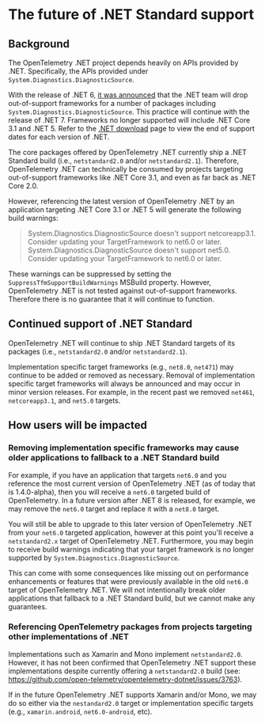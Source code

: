 # The future of .NET Standard support

## Background

The OpenTelemetry .NET project depends heavily on APIs provided by .NET.
Specifically, the APIs provided under `System.Diagnostics.DiagnosticSource`.

With the release of .NET 6, [it was announced](https://github.com/dotnet/announcements/issues/190)
that the .NET team will drop out-of-support frameworks for a number of packages
including `System.Diagnostics.DiagnosticSource`. This practice will continue
with the release of .NET 7. Frameworks no longer supported will include .NET
Core 3.1 and .NET 5. Refer to the [.NET download](https://dotnet.microsoft.com/download/dotnet)
page to view the end of support dates for each version of .NET.

The core packages offered by OpenTelemetry .NET currently ship a .NET
Standard build (i.e., `netstandard2.0` and/or `netstandard2.1`).
Therefore, OpenTelemetry .NET can technically be consumed by projects targeting
out-of-support frameworks like .NET Core 3.1, and even as far back as .NET Core 2.0.

However, referencing the latest version of OpenTelemetry .NET by an application
targeting .NET Core 3.1 or .NET 5 will generate the following build warnings:

> System.Diagnostics.DiagnosticSource doesn't support netcoreapp3.1. Consider updating your TargetFramework to net6.0 or later.
> System.Diagnostics.DiagnosticSource doesn't support net5.0. Consider updating your TargetFramework to net6.0 or later.

These warnings can be suppressed by setting the
`SuppressTfmSupportBuildWarnings` MSBuild property. However,
OpenTelemetry .NET is not tested against out-of-support frameworks. Therefore
there is no guarantee that it will continue to function.

## Continued support of .NET Standard

OpenTelemetry .NET will continue to ship .NET Standard targets of its
packages (i.e., `netstandard2.0` and/or `netstandard2.1`).

Implementation specific target frameworks (e.g., `net8.0`, `net471`) may
continue to be added or removed as necessary. Removal of implementation
specific target frameworks will always be announced and may occur in minor
version releases. For example, in the recent past we removed `net461`,
`netcoreapp3.1`, and `net5.0` targets.

## How users will be impacted

### Removing implementation specific frameworks may cause older applications to fallback to a .NET Standard build

For example, if you have an application that targets `net6.0` and you reference
the most current version of OpenTelemetry .NET (as of today that is
1.4.0-alpha), then you will receive a `net6.0` targeted build of OpenTelemetry.
In a future version after .NET 8 is released, for example, we may remove the
`net6.0` target and replace it with a `net8.0` target.

You will still be able to upgrade to this later version of OpenTelemetry .NET
from your `net6.0` targeted application, however at this point you'll receive
a `netstandard2.x` target of OpenTelemetry .NET. Furthermore, you may begin
to receive build warnings indicating that your target framework is no longer
supported by `System.Diagnostics.DiagnosticSource`.

This can come with some consequences like missing out on performance
enhancements or features that were previously available in the old `net6.0`
target of OpenTelemetry .NET. We will not intentionally break older
applications that fallback to a .NET Standard build, but we cannot make any
guarantees.

### Referencing OpenTelemetry packages from projects targeting other implementations of .NET

Implementations such as Xamarin and Mono implement `netstandard2.0`. However,
it has not been confirmed that OpenTelemetry .NET support these implementations
despite currently offering a `netstandard2.0` build
(see: https://github.com/open-telemetry/opentelemetry-dotnet/issues/3763). 

If in the future OpenTelemetry .NET supports Xamarin and/or Mono, we may do so either 
via the `nestandard2.0` target or implementation specific targets (e.g., `xamarin.android`,
`net6.0-android`, etc).
